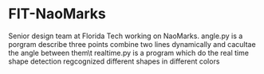 # FIT-NaoMarks
Senior design team at Florida Tech working on NaoMarks. 
angle.py is a porgram describe three points combine two lines dynamically and cacultae the angle between them\t
realtime.py is a program which do the real time shape detection regcognized different shapes in different colors

